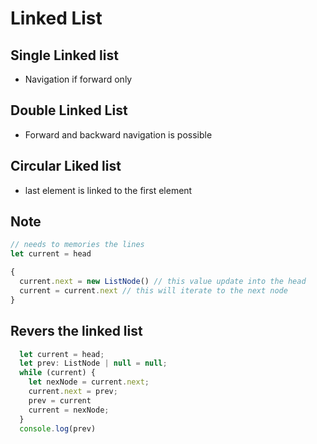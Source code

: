 # Linked List
## Single Linked list
* Navigation if forward only

## Double Linked List
* Forward and backward navigation is possible

## Circular Liked list
* last element is linked to the first element


## Note

```js
// needs to memories the lines
let current = head

{
  current.next = new ListNode() // this value update into the head
  current = current.next // this will iterate to the next node
}
```

## Revers the linked list
```js
  let current = head;
  let prev: ListNode | null = null;
  while (current) {
    let nexNode = current.next;
    current.next = prev;
    prev = current
    current = nexNode;
  }
  console.log(prev)
```


